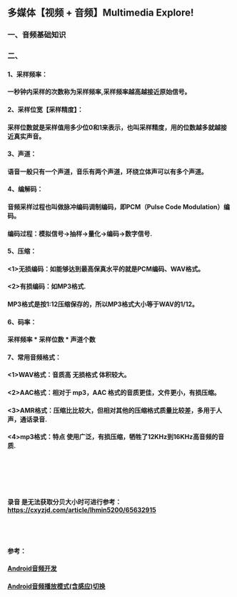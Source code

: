 ## 多媒体【视频 + 音频】Multimedia Explore!



### 一、音频基础知识
### 二、




#### 1、采样频率：
####    一秒钟内采样的次数称为采样频率,采样频率越高越接近原始信号。

#### 2、采样位宽【采样精度】：
####    采样位数就是采样值用多少位0和1来表示，也叫采样精度，用的位数越多就越接近真实声音。

#### 3、声道：
####    语音一般只有一个声道，音乐有两个声道，环绕立体声可以有多个声道。

#### 4、编解码：
####    音频采样过程也叫做脉冲编码调制编码，即PCM（Pulse Code Modulation）编码。
####    编码过程：模拟信号->抽样->量化->编码->数字信号.

#### 5、压缩：
####    <1>无损编码：如能够达到最高保真水平的就是PCM编码、WAV格式。
####    <2>有损编码：如MP3格式.
####    MP3格式是按1:12压缩保存的，所以MP3格式大小等于WAV的1/12。

#### 6、码率：
####    采样频率 * 采样位数 * 声道个数

#### 7、常用音频格式：
####    <1>WAV格式：音质高 无损格式 体积较大。
####    <2>AAC格式：相对于 mp3，AAC 格式的音质更佳，文件更小，有损压缩。
####    <3>AMR格式：压缩比比较大，但相对其他的压缩格式质量比较差，多用于人声，通话录音.
####    <4>mp3格式：特点 使用广泛，有损压缩，牺牲了12KHz到16KHz高音频的音质.

<br></br>
<br></br>
####  录音 是无法获取分贝大小时可进行参考：https://cxyzjd.com/article/lhmin5200/65632915

<br></br>
####  参考：
####  [Android音频开发](https://github.com/zhaolewei/ZlwAudioRecorder)
#### [Android音频播放模式(含感应)切换](https://blog.csdn.net/u010936731/article/details/70599482/?utm_medium=distribute.pc_relevant.none-task-blog-2~default~baidujs_title~default-0.highlightwordscore&spm=1001.2101.3001.4242.1)


